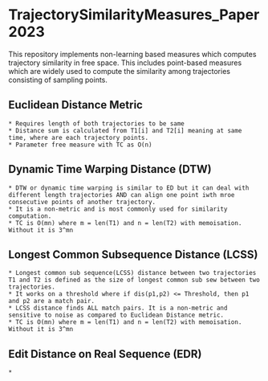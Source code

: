 # TrajectorySimilarityMeasures_Paper2023

This repository implements non-learning based measures which computes trajectory similarity in free space. This includes point-based measures which are widely used to compute the similarity among trajectories consisting of sampling points.

## Euclidean Distance Metric
    * Requires length of both trajectories to be same
    * Distance sum is calculated from T1[i] and T2[i] meaning at same time, where are each trajectory points.
    * Parameter free measure with TC as O(n)

## Dynamic Time Warping Distance (DTW)
    * DTW or dynamic time warping is similar to ED but it can deal with different length trajectories AND can align one point iwth mroe consecutive points of another trajectory.
    * It is a non-metric and is most commonly used for similarity computation. 
    * TC is O(mn) where m = len(T1) and n = len(T2) with memoisation. Without it is 3^mn
## Longest Common Subsequence Distance (LCSS)
    * Longest common sub sequence(LCSS) distance between two trajectories T1 and T2 is defined as the size of longest common sub sew between two trajectories.
    * It works on a threshold where if dis(p1,p2) <= Threshold, then p1 and p2 are a match pair.
    * LCSS distance finds ALL match pairs. It is a non-metric and sensitive to noise as compared to Euclidean Distance metric.
    * TC is O(mn) where m = len(T1) and n = len(T2) with memoisation. Without it is 3^mn

## Edit Distance on Real Sequence (EDR)
    * 